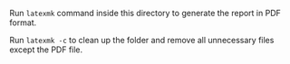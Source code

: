 Run ```latexmk``` command inside this directory to generate the report in PDF format.

Run ```latexmk -c``` to clean up the folder and remove all unnecessary files except the PDF file.
